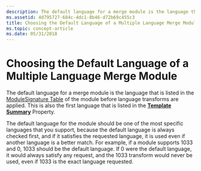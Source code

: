 ```yaml
---
description: The default language for a merge module is the language that is listed in the ModuleSignature Table of the module before language transforms are applied. This is also the first language that is listed in the Template Summary Property.
ms.assetid: 4d795727-684c-4dc1-8b46-d72b69c455c3
title: Choosing the Default Language of a Multiple Language Merge Module
ms.topic: concept-article
ms.date: 05/31/2018
---
```


# Choosing the Default Language of a Multiple Language Merge Module

The default language for a merge module is the language that is listed in the [ModuleSignature Table](modulesignature-table.md) of the module before language transforms are applied. This is also the first language that is listed in the [**Template Summary**](template-summary.md) Property.

The default language for the module should be one of the most specific languages that you support, because the default language is always checked first, and if it satisfies the requested language, it is used even if another language is a better match. For example, if a module supports 1033 and 0, 1033 should be the default language. If 0 were the default language, it would always satisfy any request, and the 1033 transform would never be used, even if 1033 is the exact language requested.

 

 



